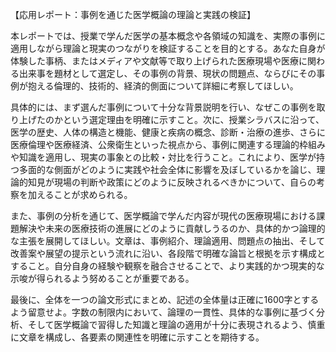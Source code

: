 【応用レポート：事例を通じた医学概論の理論と実践の検証】

本レポートでは、授業で学んだ医学の基本概念や各領域の知識を、実際の事例に適用しながら理論と現実のつながりを検証することを目的とする。あなた自身が体験した事柄、またはメディアや文献等で取り上げられた医療現場や医療に関わる出来事を題材として選定し、その事例の背景、現状の問題点、ならびにその事例が抱える倫理的、技術的、経済的側面について詳細に考察してほしい。

具体的には、まず選んだ事例について十分な背景説明を行い、なぜこの事例を取り上げたのかという選定理由を明確に示すこと。次に、授業シラバスに沿って、医学の歴史、人体の構造と機能、健康と疾病の概念、診断・治療の進歩、さらに医療倫理や医療経済、公衆衛生といった視点から、事例に関連する理論的枠組みや知識を適用し、現実の事象との比較・対比を行うこと。これにより、医学が持つ多面的な側面がどのように実践や社会全体に影響を及ぼしているかを論じ、理論的知見が現場の判断や政策にどのように反映されるべきかについて、自らの考察を加えることが求められる。

また、事例の分析を通じて、医学概論で学んだ内容が現代の医療現場における課題解決や未来の医療技術の進展にどのように貢献しうるのか、具体的かつ論理的な主張を展開してほしい。文章は、事例紹介、理論適用、問題点の抽出、そして改善案や展望の提示という流れに沿い、各段階で明確な論旨と根拠を示す構成とすること。自分自身の経験や観察を融合させることで、より実践的かつ現実的な示唆が得られるよう努めることが重要である。

最後に、全体を一つの論文形式にまとめ、記述の全体量は正確に1600字とするよう留意せよ。字数の制限内において、論理の一貫性、具体的な事例に基づく分析、そして医学概論で習得した知識と理論の適用が十分に表現されるよう、慎重に文章を構成し、各要素の関連性を明確に示すことを期待する。